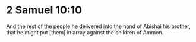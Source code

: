 # 2 Samuel 10:10

And the rest of the people he delivered into the hand of Abishai his brother, that he might put [them] in array against the children of Ammon.